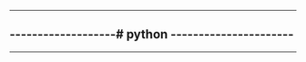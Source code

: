 --------------------------------------------------
-------------------# python ----------------------
--------------------------------------------------
--------------------------------------------------


